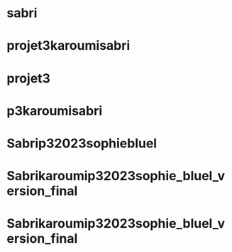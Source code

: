 
# sabri

# projet3karoumisabri
# projet3
# p3karoumisabri
# Sabrip32023sophiebluel
# Sabrikaroumip32023sophie_bluel_version_final
# Sabrikaroumip32023sophie_bluel_version_final
